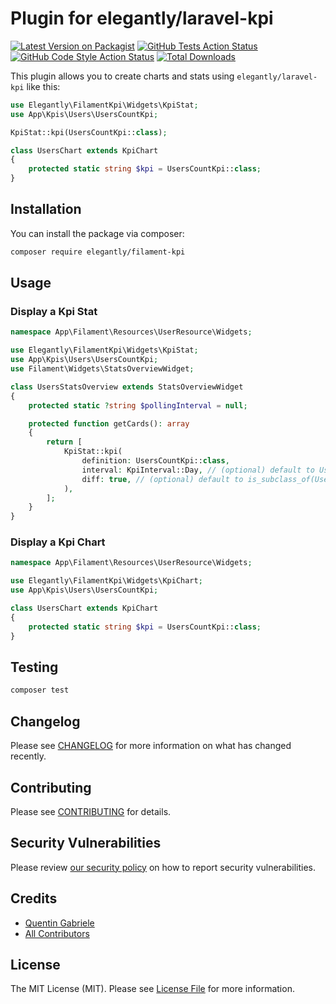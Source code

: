 # Plugin for elegantly/laravel-kpi

[![Latest Version on Packagist](https://img.shields.io/packagist/v/elegantly/filament-kpi.svg?style=flat-square)](https://packagist.org/packages/elegantly/filament-kpi)
[![GitHub Tests Action Status](https://img.shields.io/github/actions/workflow/status/elegantengineeringtech/filament-kpi/run-tests.yml?branch=main&label=tests&style=flat-square)](https://github.com/elegantengineeringtech/filament-kpi/actions?query=workflow%3Arun-tests+branch%3Amain)
[![GitHub Code Style Action Status](https://img.shields.io/github/actions/workflow/status/elegantengineeringtech/filament-kpi/fix-php-code-styling.yml?branch=main&label=code%20style&style=flat-square)](https://github.com/elegantengineeringtech/filament-kpi/actions?query=workflow%3A"Fix+PHP+code+styling"+branch%3Amain)
[![Total Downloads](https://img.shields.io/packagist/dt/elegantly/filament-kpi.svg?style=flat-square)](https://packagist.org/packages/elegantly/filament-kpi)

This plugin allows you to create charts and stats using `elegantly/laravel-kpi` like this:

```php
use Elegantly\FilamentKpi\Widgets\KpiStat;
use App\Kpis\Users\UsersCountKpi;

KpiStat::kpi(UsersCountKpi::class);
```

```php
class UsersChart extends KpiChart
{
    protected static string $kpi = UsersCountKpi::class;
}

```

## Installation

You can install the package via composer:

```bash
composer require elegantly/filament-kpi
```

## Usage

### Display a Kpi Stat

```php
namespace App\Filament\Resources\UserResource\Widgets;

use Elegantly\FilamentKpi\Widgets\KpiStat;
use App\Kpis\Users\UsersCountKpi;
use Filament\Widgets\StatsOverviewWidget;

class UsersStatsOverview extends StatsOverviewWidget
{
    protected static ?string $pollingInterval = null;

    protected function getCards(): array
    {
        return [
            KpiStat::kpi(
                definition: UsersCountKpi::class,
                interval: KpiInterval::Day, // (optional) default to UsersCountKpi::getSnapshotInterval()
                diff: true, // (optional) default to is_subclass_of(UsersCountKpi::class, HasDifference::class)
            ),
        ];
    }
}
```

### Display a Kpi Chart

```php
namespace App\Filament\Resources\UserResource\Widgets;

use Elegantly\FilamentKpi\Widgets\KpiChart;
use App\Kpis\Users\UsersCountKpi;

class UsersChart extends KpiChart
{
    protected static string $kpi = UsersCountKpi::class;
}

```


## Testing

```bash
composer test
```

## Changelog

Please see [CHANGELOG](CHANGELOG.md) for more information on what has changed recently.

## Contributing

Please see [CONTRIBUTING](.github/CONTRIBUTING.md) for details.

## Security Vulnerabilities

Please review [our security policy](../../security/policy) on how to report security vulnerabilities.

## Credits

- [Quentin Gabriele](https://github.com/QuentinGab)
- [All Contributors](../../contributors)

## License

The MIT License (MIT). Please see [License File](LICENSE.md) for more information.

